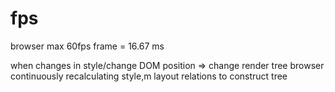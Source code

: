 # fps
browser max 60fps
frame = 16.67 ms

when changes in style/change DOM position => change render tree
browser continuously recalculating style,m layout relations 
  to construct tree

  













